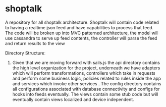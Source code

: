# shoptalk
A repository for all shoptalk architecture.  Shoptalk will contain code related to having a realtime json feed and have capabilities to process that feed.
The code will be broken up into MVC patterned architecture, the model will use cassandra to serve up feed contents, the controller will parse the feed and return results to the view

Directory Structure:
1) Given that we are moving forward with sails.js the api directory contains the high level organization for the project,
underneath we have adapters which will perform transformations, controllers which take in requests and perform some business logic,
policies related to rules inside the app and services which invoke other services .  The config directory contains all
configurations associated with database connectivity and configs for hooks into feeds eventually.  The views contain some
stub code but will eventually contain views localized and device independent.

